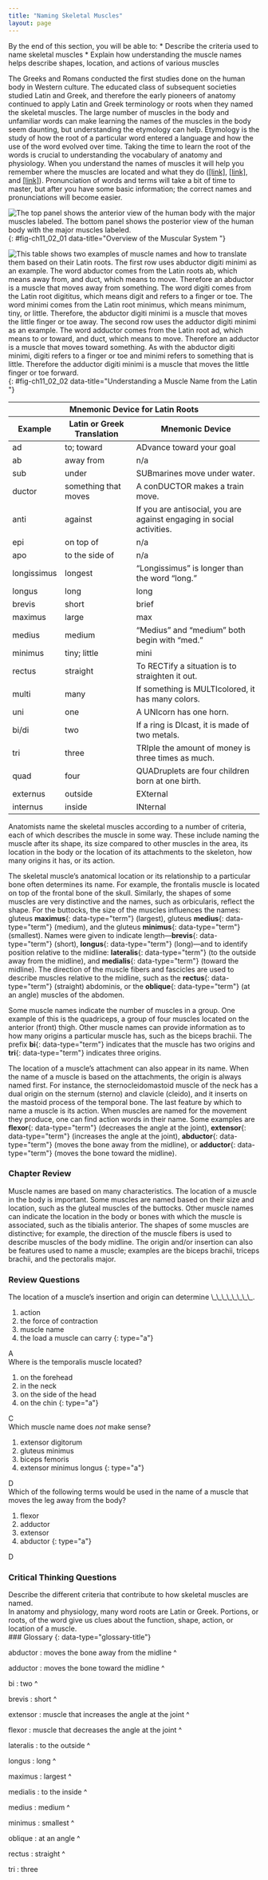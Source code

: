 ```yaml
---
title: "Naming Skeletal Muscles"
layout: page
---
```



<div data-type="abstract" markdown="1">
By the end of this section, you will be able to:
* Describe the criteria used to name skeletal muscles
* Explain how understanding the muscle names helps describe shapes, location, and actions of various muscles

</div>

The Greeks and Romans conducted the first studies done on the human body in Western culture. The educated class of subsequent societies studied Latin and Greek, and therefore the early pioneers of anatomy continued to apply Latin and Greek terminology or roots when they named the skeletal muscles. The large number of muscles in the body and unfamiliar words can make learning the names of the muscles in the body seem daunting, but understanding the etymology can help. Etymology is the study of how the root of a particular word entered a language and how the use of the word evolved over time. Taking the time to learn the root of the words is crucial to understanding the vocabulary of anatomy and physiology. When you understand the names of muscles it will help you remember where the muscles are located and what they do ([\[link\]](#fig-ch11_02_01), [\[link\]](#fig-ch11_02_02), and [\[link\]](#tbl-ch11_02)). Pronunciation of words and terms will take a bit of time to master, but after you have some basic information; the correct names and pronunciations will become easier.

![The top panel shows the anterior view of the human body with the major muscles labeled. The bottom panel shows the posterior view of the human body with the major muscles labeled.](../resources/1105_Anterior_and_Posterior_Views_of_Muscles.jpg "On the anterior and posterior views of the muscular system above, superficial muscles (those at the surface) are shown on the right side of the body while deep muscles (those underneath the superficial muscles) are shown on the left half of the body. For the legs, superficial muscles are shown in the anterior view while the posterior view shows both superficial and deep muscles."){: #fig-ch11_02_01 data-title="Overview of the Muscular System "}

![This table shows two examples of muscle names and how to translate them based on their Latin roots. The first row uses abductor digiti minimi as an example. The word abductor comes from the Latin roots ab, which means away from, and duct, which means to move. Therefore an abductor is a muscle that moves away from something. The word digiti comes from the Latin root digititus, which means digit and refers to a finger or toe. The word minimi comes from the Latin root minimus, which means minimum, tiny, or little. Therefore, the abductor digiti minimi is a muscle that moves the little finger or toe away. The second row uses the adductor digiti minimi as an example. The word adductor comes from the Latin root ad, which means to or toward, and duct, which means to move. Therefore an adductor is a muscle that moves toward something. As with the abductor digiti minimi, digiti refers to a finger or toe and minimi refers to something that is little. Therefore the adductor digiti minimi is a muscle that moves the little finger or toe forward.](../resources/1126_Understand_A_Muscle_from_the_Latin.jpg){: #fig-ch11_02_02 data-title="Understanding a Muscle Name from the Latin "}

<table id="tbl-ch11_02" summary=""><thead>
<tr>
<th colspan="3">Mnemonic Device for Latin Roots</th>
</tr>
<tr>
<th>Example</th>
<th>Latin or Greek Translation</th>
<th>Mnemonic Device</th>
</tr>
</thead><tbody>
<tr>
<td>ad</td>
<td>to; toward</td>
<td>ADvance toward your goal</td>
</tr>
<tr>
<td>ab</td>
<td>away from</td>
<td>n/a</td>
</tr>
<tr>
<td>sub</td>
<td>under</td>
<td>SUBmarines move under water.</td>
</tr>
<tr>
<td>ductor</td>
<td>something that moves</td>
<td>A conDUCTOR makes a train move.</td>
</tr>
<tr>
<td>anti</td>
<td>against</td>
<td>If you are antisocial, you are against engaging in social activities.</td>
</tr>
<tr>
<td>epi</td>
<td>on top of</td>
<td>n/a</td>
</tr>
<tr>
<td>apo</td>
<td>to the side of</td>
<td>n/a</td>
</tr>
<tr>
<td>longissimus</td>
<td>longest</td>
<td>“Longissimus” is longer than the word “long.”</td>
</tr>
<tr>
<td>longus</td>
<td>long</td>
<td>long</td>
</tr>
<tr>
<td>brevis</td>
<td>short </td>
<td>brief</td>
</tr>
<tr>
<td>maximus</td>
<td>large</td>
<td>max</td>
</tr>
<tr>
<td>medius</td>
<td>medium </td>
<td>“Medius” and “medium” both begin with “med.”</td>
</tr>
<tr>
<td>minimus</td>
<td>tiny; little</td>
<td>mini</td>
</tr>
<tr>
<td>rectus</td>
<td>straight</td>
<td>To RECTify a situation is to straighten it out.</td>
</tr>
<tr>
<td>multi</td>
<td>many</td>
<td>If something is MULTIcolored, it has many colors.</td>
</tr>
<tr>
<td>uni</td>
<td>one</td>
<td>A UNIcorn has one horn.</td>
</tr>
<tr>
<td>bi/di</td>
<td>two </td>
<td>If a ring is DIcast, it is made of two metals.</td>
</tr>
<tr>
<td>tri</td>
<td>three</td>
<td>TRIple the amount of money is three times as much.</td>
</tr>
<tr>
<td>quad</td>
<td>four</td>
<td>QUADruplets are four children born at one birth.</td>
</tr>
<tr>
<td>externus</td>
<td>outside</td>
<td>EXternal</td>
</tr>
<tr>
<td>internus</td>
<td>inside</td>
<td>INternal</td>
</tr>
</tbody></table>

Anatomists name the skeletal muscles according to a number of criteria, each of which describes the muscle in some way. These include naming the muscle after its shape, its size compared to other muscles in the area, its location in the body or the location of its attachments to the skeleton, how many origins it has, or its action.

The skeletal muscle’s anatomical location or its relationship to a particular bone often determines its name. For example, the frontalis muscle is located on top of the frontal bone of the skull. Similarly, the shapes of some muscles are very distinctive and the names, such as orbicularis, reflect the shape. For the buttocks, the size of the muscles influences the names: gluteus **maximus**{: data-type="term"} (largest), gluteus **medius**{: data-type="term"} (medium), and the gluteus **minimus**{: data-type="term"} (smallest). Names were given to indicate length—**brevis**{: data-type="term"} (short), **longus**{: data-type="term"} (long)—and to identify position relative to the midline: **lateralis**{: data-type="term"} (to the outside away from the midline), and **medialis**{: data-type="term"} (toward the midline). The direction of the muscle fibers and fascicles are used to describe muscles relative to the midline, such as the **rectus**{: data-type="term"} (straight) abdominis, or the **oblique**{: data-type="term"} (at an angle) muscles of the abdomen.

Some muscle names indicate the number of muscles in a group. One example of this is the quadriceps, a group of four muscles located on the anterior (front) thigh. Other muscle names can provide information as to how many origins a particular muscle has, such as the biceps brachii. The prefix **bi**{: data-type="term"} indicates that the muscle has two origins and **tri**{: data-type="term"} indicates three origins.

The location of a muscle’s attachment can also appear in its name. When the name of a muscle is based on the attachments, the origin is always named first. For instance, the sternocleidomastoid muscle of the neck has a dual origin on the sternum (sterno) and clavicle (cleido), and it inserts on the mastoid process of the temporal bone. The last feature by which to name a muscle is its action. When muscles are named for the movement they produce, one can find action words in their name. Some examples are **flexor**{: data-type="term"} (decreases the angle at the joint), **extensor**{: data-type="term"} (increases the angle at the joint), **abductor**{: data-type="term"} (moves the bone away from the midline), or **adductor**{: data-type="term"} (moves the bone toward the midline).

### Chapter Review

Muscle names are based on many characteristics. The location of a muscle in the body is important. Some muscles are named based on their size and location, such as the gluteal muscles of the buttocks. Other muscle names can indicate the location in the body or bones with which the muscle is associated, such as the tibialis anterior. The shapes of some muscles are distinctive; for example, the direction of the muscle fibers is used to describe muscles of the body midline. The origin and/or insertion can also be features used to name a muscle; examples are the biceps brachii, triceps brachii, and the pectoralis major.

### Review Questions

<div data-type="exercise">
<div data-type="problem" markdown="1">
The location of a muscle’s insertion and origin can determine \_\_\_\_\_\_\_\_.

1.  action
2.  the force of contraction
3.  muscle name
4.  the load a muscle can carry
{: type="a"}

</div>
<div data-type="solution" markdown="1">
A

</div>
</div>

<div data-type="exercise">
<div data-type="problem" markdown="1">
Where is the temporalis muscle located?

1.  on the forehead
2.  in the neck
3.  on the side of the head
4.  on the chin
{: type="a"}

</div>
<div data-type="solution" markdown="1">
C

</div>
</div>

<div data-type="exercise">
<div data-type="problem" markdown="1">
Which muscle name does <em>not </em>make sense?

1.  extensor digitorum
2.  gluteus minimus
3.  biceps femoris
4.  extensor minimus longus
{: type="a"}

</div>
<div data-type="solution" markdown="1">
D

</div>
</div>

<div data-type="exercise">
<div data-type="problem" markdown="1">
Which of the following terms would be used in the name of a muscle that moves the leg away from the body?

1.  flexor
2.  adductor
3.  extensor
4.  abductor
{: type="a"}

</div>
<div data-type="solution" markdown="1">
D

</div>
</div>

### Critical Thinking Questions

<div data-type="exercise">
<div data-type="problem" markdown="1">
Describe the different criteria that contribute to how skeletal muscles are named.

</div>
<div data-type="solution" markdown="1">
In anatomy and physiology, many word roots are Latin or Greek. Portions, or roots, of the word give us clues about the function, shape, action, or location of a muscle.

</div>
</div>

<div data-type="glossary" markdown="1">
### Glossary
{: data-type="glossary-title"}

abductor
: moves the bone away from the midline
^

adductor
: moves the bone toward the midline
^

bi
: two
^

brevis
: short
^

extensor
: muscle that increases the angle at the joint
^

flexor
: muscle that decreases the angle at the joint
^

lateralis
: to the outside
^

longus
: long
^

maximus
: largest
^

medialis
: to the inside
^

medius
: medium
^

minimus
: smallest
^

oblique
: at an angle
^

rectus
: straight
^

tri
: three

</div>

